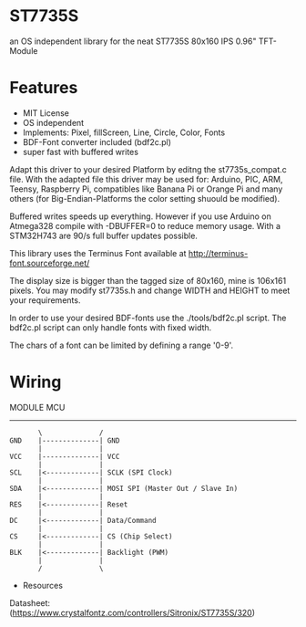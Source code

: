 ST7735S
=======

an OS independent library for the neat ST7735S 80x160 IPS 0.96" TFT-Module

# Features

 * MIT License
 * OS independent
 * Implements: Pixel, fillScreen, Line, Circle, Color, Fonts
 * BDF-Font converter included (bdf2c.pl) 
 * super fast with buffered writes

Adapt this driver to your desired Platform by editng the st7735s_compat.c file.
With the adapted file this driver may be used for: Arduino, PIC, ARM, Teensy,
Raspberry Pi, compatibles like Banana Pi or Orange Pi and many others
(for Big-Endian-Platforms the color setting shuould be modified).

Buffered writes speeds up everything. However if you use Arduino on 
Atmega328 compile with -DBUFFER=0 to reduce memory usage.
With a STM32H743 are 90/s full buffer updates possible.

This library uses the Terminus Font available at
http://terminus-font.sourceforge.net/

The display size is bigger than the tagged size of 80x160, mine is 106x161 pixels.
You may modify st7735s.h and change WIDTH and HEIGHT to meet your requirements.

In order to use your desired BDF-fonts use the ./tools/bdf2c.pl script.
The bdf2c.pl script can only handle fonts with fixed width.

The chars of a font can be limited by defining a range '0-9'.

# Wiring

   MODULE                   MCU 
   ------                   ---
           \              /
    GND    |--------------| GND
           |              |
    VCC    |--------------| VCC
           |              |
    SCL    |<-------------| SCLK (SPI Clock)
           |              |
    SDA    |<-------------| MOSI SPI (Master Out / Slave In)
           |              | 
    RES    |<-------------| Reset
           |              |
    DC     |<-------------| Data/Command
           |              |
    CS     |<-------------| CS (Chip Select)
           |              |
    BLK    |<-------------| Backlight (PWM)
           |              |
           /              \
           

 * Resources

 Datasheet: (https://www.crystalfontz.com/controllers/Sitronix/ST7735S/320)

